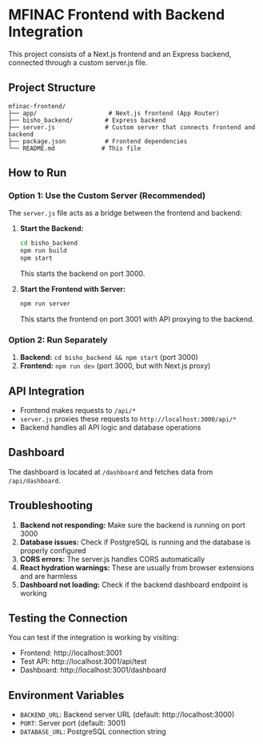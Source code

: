 # MFINAC Frontend with Backend Integration

This project consists of a Next.js frontend and an Express backend, connected through a custom server.js file.

## Project Structure

```
mfinac-frontend/
├── app/                    # Next.js frontend (App Router)
├── bisho_backend/         # Express backend
├── server.js              # Custom server that connects frontend and backend
├── package.json           # Frontend dependencies
└── README.md             # This file
```

## How to Run

### Option 1: Use the Custom Server (Recommended)
The `server.js` file acts as a bridge between the frontend and backend:

1. **Start the Backend:**
   ```bash
   cd bisho_backend
   npm run build
   npm start
   ```
   This starts the backend on port 3000.

2. **Start the Frontend with Server:**
   ```bash
   npm run server
   ```
   This starts the frontend on port 3001 with API proxying to the backend.

### Option 2: Run Separately
1. **Backend:** `cd bisho_backend && npm start` (port 3000)
2. **Frontend:** `npm run dev` (port 3000, but with Next.js proxy)

## API Integration

- Frontend makes requests to `/api/*`
- `server.js` proxies these requests to `http://localhost:3000/api/*`
- Backend handles all API logic and database operations

## Dashboard

The dashboard is located at `/dashboard` and fetches data from `/api/dashboard`.

## Troubleshooting

1. **Backend not responding:** Make sure the backend is running on port 3000
2. **Database issues:** Check if PostgreSQL is running and the database is properly configured
3. **CORS errors:** The server.js handles CORS automatically
4. **React hydration warnings:** These are usually from browser extensions and are harmless
5. **Dashboard not loading:** Check if the backend dashboard endpoint is working

## Testing the Connection

You can test if the integration is working by visiting:
- Frontend: http://localhost:3001
- Test API: http://localhost:3001/api/test
- Dashboard: http://localhost:3001/dashboard

## Environment Variables

- `BACKEND_URL`: Backend server URL (default: http://localhost:3000)
- `PORT`: Server port (default: 3001)
- `DATABASE_URL`: PostgreSQL connection string 